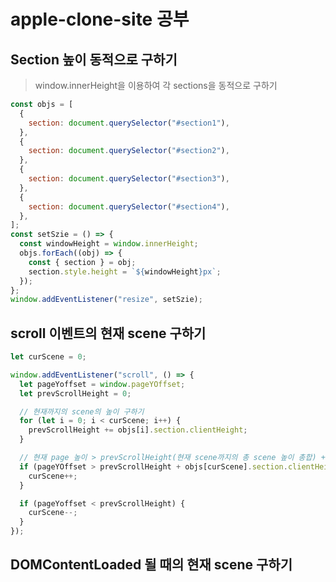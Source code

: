 # apple-clone-site 공부

## Section 높이 동적으로 구하기

> window.innerHeight을 이용하여 각 sections을 동적으로 구하기

```javascript
const objs = [
  {
    section: document.querySelector("#section1"),
  },
  {
    section: document.querySelector("#section2"),
  },
  {
    section: document.querySelector("#section3"),
  },
  {
    section: document.querySelector("#section4"),
  },
];
const setSzie = () => {
  const windowHeight = window.innerHeight;
  objs.forEach((obj) => {
    const { section } = obj;
    section.style.height = `${windowHeight}px`;
  });
};
window.addEventListener("resize", setSzie);
```

## scroll 이벤트의 현재 scene 구하기

```javascript
let curScene = 0;

window.addEventListener("scroll", () => {
  let pageYoffset = window.pageYOffset;
  let prevScrollHeight = 0;

  // 현재까지의 scene의 높이 구하기
  for (let i = 0; i < curScene; i++) {
    prevScrollHeight += objs[i].section.clientHeight;
  }

  // 현재 page 높이 > prevScrollHeight(현재 scene까지의 총 scene 높이 총합) +  현재 scene의 높이
  if (pageYOffset > prevScrollHeight + objs[curScene].section.clientHeight) {
    curScene++;
  }

  if (pageYoffset < prevScrollHeight) {
    curScene--;
  }
});
```

## DOMContentLoaded 될 때의 현재 scene 구하기

```javascript

```
